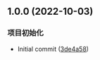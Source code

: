## 1.0.0 (2022-10-03)

### 项目初始化
* Initial commit ([3de4a58](https://github.com/harveyli1013/learn/commit/3de4a58))



